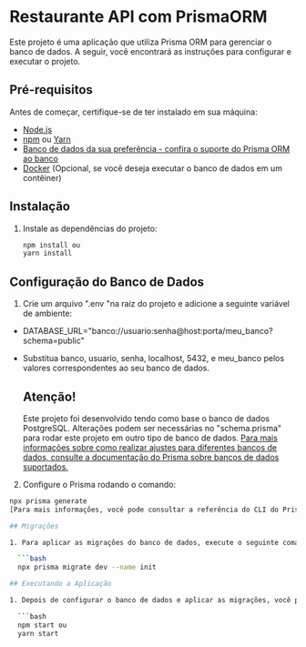 # Restaurante API com PrismaORM

Este projeto é uma aplicação que utiliza Prisma ORM para gerenciar o banco de dados. A seguir, você encontrará as instruções para configurar e executar o projeto.

## Pré-requisitos

Antes de começar, certifique-se de ter instalado em sua máquina:

- [Node.js](https://nodejs.org/)
- [npm](https://www.npmjs.com/) ou [Yarn](https://yarnpkg.com/)
- [Banco de dados da sua preferência - confira o suporte do Prisma ORM ao banco](https://www.prisma.io/docs/orm/reference/supported-databases/)
- [Docker](https://www.docker.com/) (Opcional, se você deseja executar o banco de dados em um contêiner)

## Instalação

1. Instale as dependências do projeto:

    ```bash
    npm install ou 
    yarn install

## Configuração do Banco de Dados

1. Crie um arquivo ".env "na raiz do projeto e adicione a seguinte variável de ambiente:

- DATABASE_URL="banco://usuario:senha@host:porta/meu_banco?schema=public"

- Substitua banco, usuario, senha, localhost, 5432, e meu_banco pelos valores correspondentes ao seu banco de dados.

    ## Atenção! ##
    Este projeto foi desenvolvido tendo como base o banco de dados PostgreSQL. Alterações podem ser necessárias no "schema.prisma" para rodar este projeto em outro tipo de banco de dados. 
    [Para mais informações sobre como realizar ajustes para diferentes bancos de dados, consulte a documentação do Prisma sobre bancos de dados suportados.](https://www.prisma.io/docs/orm/reference/supported-databases)

2. Configure o Prisma rodando o comando:

  ```bash 
  npx prisma generate
[Para mais informações, você pode consultar a referência do CLI do Prisma.](https://www.prisma.io/docs/orm/reference/prisma-cli-reference#generate)

## Migrações

1. Para aplicar as migrações do banco de dados, execute o seguinte comando:

    ```bash
    npx prisma migrate dev --name init

## Executando a Aplicação

1. Depois de configurar o banco de dados e aplicar as migrações, você pode executar a aplicação com:

    ```bash
    npm start ou
    yarn start